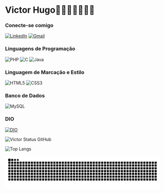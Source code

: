 # Victor Hugo🚀🚀🚀🚀🚀🚀🚀

### Conecte-se comigo
[![LinkedIn](https://img.shields.io/badge/LinkedIn-0077B5?style=for-the-badge&logo=linkedin&logoColor=white)](https://www.linkedin.com/in/victor-hugo-lopes-carlos-4b9175352/)
[![Gmail](https://img.shields.io/badge/Gmail-333333?style=for-the-badge&logo=gmail&logoColor=red)](mailto:victorhugolc.2611@gmail.com)




### Linguagens de Programação
![PHP](https://img.shields.io/badge/PHP-777BB4?style=for-the-badge&logo=php&logoColor=white) ![C](https://img.shields.io/badge/C-00599C?style=for-the-badge&logo=c&logoColor=white) ![Java](https://img.shields.io/badge/java-%23ED8B00.svg?style=for-the-badge&logo=openjdk&logoColor=white)

### Linguagem de Marcação e Estilo
![HTML5](https://img.shields.io/badge/HTML5-E34F26?style=for-the-badge&logo=html5&logoColor=white) ![CSS3](https://img.shields.io/badge/CSS3-1572B6?style=for-the-badge&logo=css3&logoColor=white)

### Banco de Dados 
![MySQL](https://img.shields.io/badge/MySQL-00000F?style=for-the-badge&logo=mysql&logoColor=white)

### DIO
[![DIO](https://img.shields.io/badge/DIO-000080?style=for-the-badge&logo=linkedin&logoColor=white)](https://www.dio.me/users/victorhugolc_2611)


![Victor Status GitHub](https://github-readme-stats.vercel.app/api?username=Victorhglc20&show_icons=true&theme=tokyonight)

![Top Langs](https://github-readme-stats.vercel.app/api/top-langs/?username=Victorhglc20&layout=compact&theme=dark)
  

<picture align="center">
  <source media="(prefers-color-scheme: dark)" srcset="https://raw.githubusercontent.com/vitaochorao/vitaochorao/output/github-contribution-grid-snake-dark.svg">
  <source media="(prefers-color-scheme: light)" srcset="https://raw.githubusercontent.com/vitaochorao/vitaochorao/output/github-contribution-grid-snake-dark.svg">
  <img align="center" alt="github contribution grid snake animation" src="https://raw.githubusercontent.com/vitaochorao/vitaochorao/output/github-contribution-grid-snake.svg">
</picture>

<!--A COBRA TA MAGRA KKKKKK-->
